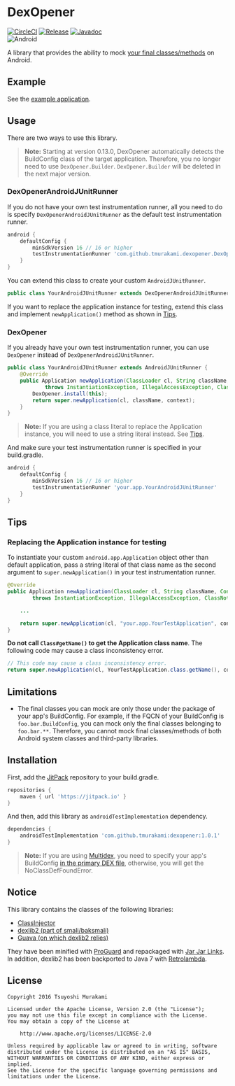 # DexOpener

[![CircleCI](https://circleci.com/gh/tmurakami/dexopener.svg?style=shield)](https://circleci.com/gh/tmurakami/dexopener)
[![Release](https://jitpack.io/v/tmurakami/dexopener.svg)](https://jitpack.io/#tmurakami/dexopener)
[![Javadoc](https://img.shields.io/badge/Javadoc-1.0.1-brightgreen.svg)](https://jitpack.io/com/github/tmurakami/dexopener/1.0.1/javadoc/)<br>
![Android](https://img.shields.io/badge/Android-4.1%2B-blue.svg)

A library that provides the ability to mock
[your final classes/methods](#limitations_final_you_can_mock) on
Android.

## Example

See the [example application](dexopener-example).

## Usage

There are two ways to use this library.

> **Note:** Starting at version 0.13.0, DexOpener automatically detects
the BuildConfig class of the target application. Therefore, you no
longer need to use `DexOpener.Builder`. `DexOpener.Builder` will be
deleted in the next major version.

### DexOpenerAndroidJUnitRunner

If you do not have your own test instrumentation runner, all you need to
do is specify `DexOpenerAndroidJUnitRunner` as the default test
instrumentation runner.

```groovy
android {
    defaultConfig {
        minSdkVersion 16 // 16 or higher
        testInstrumentationRunner 'com.github.tmurakami.dexopener.DexOpenerAndroidJUnitRunner'
    }
}
```

You can extend this class to create your custom `AndroidJUnitRunner`.

```java
public class YourAndroidJUnitRunner extends DexOpenerAndroidJUnitRunner { ... }
```

If you want to replace the application instance for testing, extend this
class and implement `newApplication()` method as shown in
[Tips](#replacing-the-application-instance-for-testing).

### DexOpener

If you already have your own test instrumentation runner, you can use
`DexOpener` instead of `DexOpenerAndroidJUnitRunner`.

```java
public class YourAndroidJUnitRunner extends AndroidJUnitRunner {
    @Override
    public Application newApplication(ClassLoader cl, String className, Context context)
            throws InstantiationException, IllegalAccessException, ClassNotFoundException {
        DexOpener.install(this);
        return super.newApplication(cl, className, context);
    }
}
```

> **Note:** If you are using a class literal to replace the
Application instance, you will need to use a string literal instead.
See [Tips](#replacing-the-application-instance-for-testing).

And make sure your test instrumentation runner is specified in your
build.gradle.

```groovy
android {
    defaultConfig {
        minSdkVersion 16 // 16 or higher
        testInstrumentationRunner 'your.app.YourAndroidJUnitRunner'
    }
}
```

## Tips

### Replacing the Application instance for testing

To instantiate your custom `android.app.Application` object other than
default application, pass a string literal of that class name as the
second argument to `super.newApplication()` in your test instrumentation
runner.

```java
@Override
public Application newApplication(ClassLoader cl, String className, Context context)
        throws InstantiationException, IllegalAccessException, ClassNotFoundException {

    ...

    return super.newApplication(cl, "your.app.YourTestApplication", context);
}
```

**Do not call `Class#getName()` to get the Application class name**. The
following code may cause a class inconsistency error.

```java
// This code may cause a class inconsistency error.
return super.newApplication(cl, YourTestApplication.class.getName(), context);
````

## Limitations

- <a name="limitations_final_you_can_mock"></a>The final classes you can
mock are only those under the package of your app's BuildConfig. For
example, if the FQCN of your BuildConfig is `foo.bar.BuildConfig`,
you can mock only the final classes belonging to `foo.bar.**`.
Therefore, you cannot mock final classes/methods of both Android system
classes and third-party libraries.

## Installation

First, add the [JitPack](https://jitpack.io/) repository to your
build.gradle.

```groovy
repositories {
    maven { url 'https://jitpack.io' }
}
```

And then, add this library as `androidTestImplementation` dependency.

```groovy
dependencies {
    androidTestImplementation 'com.github.tmurakami:dexopener:1.0.1'
}
```

> **Note:** If you are using
[Multidex](https://developer.android.com/studio/build/multidex.html?hl=en),
you need to specify your app's BuildConfig
[in the primary DEX file](https://developer.android.com/studio/build/multidex.html?hl=en#keep),
otherwise, you will get the NoClassDefFoundError.

## Notice

This library contains the classes of the following libraries:

- [ClassInjector](https://github.com/tmurakami/classinjector)
- [dexlib2 (part of smali/baksmali)](https://github.com/JesusFreke/smali)
- [Guava (on which dexlib2 relies)](https://github.com/google/guava)

They have been minified with
[ProGuard](https://www.guardsquare.com/en/proguard) and repackaged with
[Jar Jar Links](https://github.com/pantsbuild/jarjar). In addition,
dexlib2 has been backported to Java 7 with
[Retrolambda](https://github.com/orfjackal/retrolambda).

## License

```
Copyright 2016 Tsuyoshi Murakami

Licensed under the Apache License, Version 2.0 (the "License");
you may not use this file except in compliance with the License.
You may obtain a copy of the License at

    http://www.apache.org/licenses/LICENSE-2.0

Unless required by applicable law or agreed to in writing, software
distributed under the License is distributed on an "AS IS" BASIS,
WITHOUT WARRANTIES OR CONDITIONS OF ANY KIND, either express or implied.
See the License for the specific language governing permissions and
limitations under the License.
```
